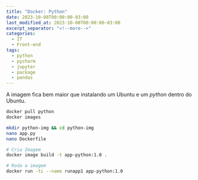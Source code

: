 ```yaml
---
title: "Docker: Python"
date: 2023-10-08T00:00:00-03:00
last_modified_at: 2023-10-08T00:00:00-03:00
excerpt_separator: "<!--more-->"
categories:
  - IT
  - Front-end
tags:
  - python
  - pycharm
  - jupyter
  - package
  - pandas
---
```


A imagem fica bem maior que instalando um Ubuntu e um *python* dentro do Ubuntu.

```bash
docker pull python
docker images

mkdir python-img && cd python-img
nano app.py
nano Dockerfile

# Cria Imagem
docker image build -t app-python:1.0 .

# Roda a imagem
docker run -ti --name runapp1 app-python:1.0
```
